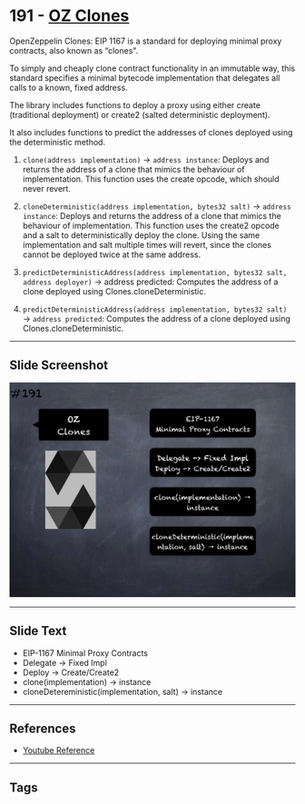 # 191 - [OZ Clones](OZ%20Clones.md)
OpenZeppelin Clones: EIP 1167 is a standard for deploying minimal proxy contracts, also known as “clones". 

To simply and cheaply clone contract functionality in an immutable way, this standard specifies a minimal bytecode implementation that delegates all calls to a known, fixed address. 

The library includes functions to deploy a proxy using either create (traditional deployment) or create2 (salted deterministic deployment). 

It also includes functions to predict the addresses of clones deployed using the deterministic method.

1. `clone(address implementation)` → `address instance`: Deploys and returns the address of a clone that mimics the behaviour of implementation. This function uses the create opcode, which should never revert.
    
2. `cloneDeterministic(address implementation, bytes32 salt)` → `address instance`: Deploys and returns the address of a clone that mimics the behaviour of implementation. This function uses the create2 opcode and a salt to deterministically deploy the clone. Using the same implementation and salt multiple times will revert, since the clones cannot be deployed twice at the same address.
    
3. `predictDeterministicAddress(address implementation, bytes32 salt, address deployer)` → address predicted: Computes the address of a clone deployed using Clones.cloneDeterministic.
    
4. `predictDeterministicAddress(address implementation, bytes32 salt)` → `address predicted`: Computes the address of a clone deployed using Clones.cloneDeterministic.
___
## Slide Screenshot
![191.png](../../images/3.%20Solidity%20201/191.png)
___
## Slide Text
- EIP-1167 Minimal Proxy Contracts
- Delegate -> Fixed Impl
- Deploy -> Create/Create2
- clone(implementation) -> instance
- cloneDetereministic(implementation, salt) -> instance
___
## References
- [Youtube Reference](https://youtu.be/0kx8M4u5980?t=836)
___
## Tags